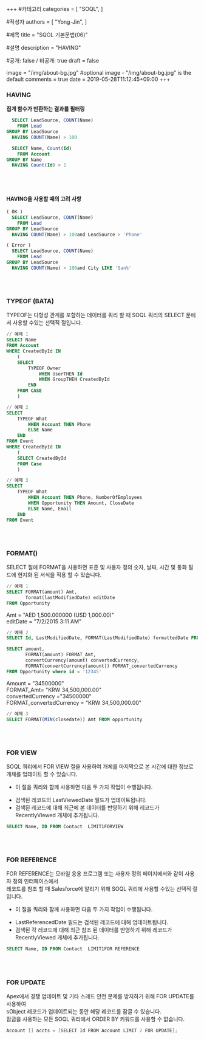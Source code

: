 +++
#카테고리
categories = [
    "SOQL",
]

#작성자
authors = [
    "Yong-Jin",
]

#제목
title = "SQOL 기본문법(06)"

#설명
description = "HAVING"

#공개: false / 비공개: true
draft = false


image = "/img/about-bg.jpg" #optional image - "/img/about-bg.jpg" is the default
comments = true
date = 2019-05-28T11:12:45+09:00
+++

<!-- 게시글 내용 -->

### HAVING
__집계 함수가 반환하는 결과를 필터링__

```sql
  SELECT LeadSource, COUNT(Name)
    FROM Lead
GROUP BY LeadSource
  HAVING COUNT(Name) > 100

  SELECT Name, Count(Id)
    FROM Account
GROUP BY Name
  HAVING Count(Id) > 1

```
###### &nbsp;
#### HAVING을 사용할 때의 고려 사항
```sql
( OK )
  SELECT LeadSource, COUNT(Name)
    FROM Lead
GROUP BY LeadSource
  HAVING COUNT(Name) > 100and LeadSource > 'Phone'

( Error )
  SELECT LeadSource, COUNT(Name)
    FROM Lead
GROUP BY LeadSource
  HAVING COUNT(Name) > 100and City LIKE 'San%'
```
###### &nbsp;
### TYPEOF (BATA)
TYPEOF는 다형성 관계를 포함하는 데이터를 쿼리 할 때 SOQL 쿼리의 SELECT 문에서 사용할 수있는 선택적 절입니다.

```sql
// 예제 1
SELECT Name 
FROM Account
WHERE CreatedById IN 
    (
    SELECT 
        TYPEOF Owner
            WHEN UserTHEN Id
            WHEN GroupTHEN CreatedById
        END
    FROM CASE
    )

// 예제 2
SELECT
    TYPEOF What
        WHEN Account THEN Phone
        ELSE Name
    END
FROM Event
WHERE CreatedById IN
    (
    SELECT CreatedById
    FROM Case
    )

// 예제 3
SELECT
    TYPEOF What
        WHEN Account THEN Phone, NumberOfEmployees
        WHEN Opportunity THEN Amount, CloseDate
        ELSE Name, Email
    END
FROM Event
```
###### &nbsp;
### FORMAT()
SELECT 절에 FORMAT을 사용하면 표준 및 사용자 정의 숫자, 날짜, 시간 및 통화 필드에 현지화 된 서식을 적용 할 수 있습니다.

```sql
// 예제 1
SELECT FORMAT(amount) Amt,
       format(lastModifiedDate) editDate
FROM Opportunity
```
Amt = "AED 1,500.000000 (USD 1,000.00)" <br/>
editDate = "7/2/2015 3:11 AM”

```sql
// 예제 2
SELECT Id, LastModifiedDate, FORMAT(LastModifiedDate) formattedDate FROM Account

SELECT amount,
       FORMAT(amount) FORMAT_Amt,
       convertCurrency(amount) convertedCurrency,
       FORMAT(convertCurrency(amount)) FORMAT_convertedCurrency
FROM Opportunity where id = '12345'
```
Amount = "34500000" <br/>
FORMAT_Amt= "KRW 34,500,000.00" <br/>
convertedCurrency ="34500000" <br/>
FORMAT_convertedCurrency = "KRW 34,500,000.00" <br/>

```sql
// 예제 3
SELECT FORMAT(MIN(closedate)) Amt FROM opportunity
```
###### &nbsp;
### FOR VIEW
SOQL 쿼리에서 FOR VIEW 절을 사용하여 개체를 마지막으로 본 시간에 대한 정보로 개체를 업데이트 할 수 있습니다.<br/>

* 이 절을 쿼리와 함께 사용하면 다음 두 가지 작업이 수행됩니다.
 + 검색된 레코드의 LastViewedDate 필드가 업데이트됩니다. 
 + 검색된 레코드에 대해 최근에 본 데이터를 반영하기 위해 레코드가 RecentlyViewed 개체에 추가됩니다.

 ```sql
 SELECT Name, ID FROM Contact  LIMIT1FORVIEW
 ```

###### &nbsp;
### FOR REFERENCE
FOR REFERENCE는 모바일 응용 프로그램 또는 사용자 정의 페이지에서와 같이 사용자 정의 인터페이스에서 <br/>
레코드를 참조 할 때 Salesforce에 알리기 위해 SOQL 쿼리에 사용할 수있는 선택적 절입니다.

* 이 절을 쿼리와 함께 사용하면 다음 두 가지 작업이 수행됩니다.
 + LastReferencedDate 필드는 검색된 레코드에 대해 업데이트됩니다.
 + 검색된 각 레코드에 대해 최근 참조 된 데이터를 반영하기 위해 레코드가 RecentlyViewed 개체에 추가됩니다.

 ```sql
 SELECT Name, ID FROM Contact  LIMIT1FOR REFERENCE
 ```
###### &nbsp;
### FOR UPDATE
Apex에서 경쟁 업데이트 및 기타 스레드 안전 문제를 방지하기 위해 FOR UPDATE를 사용하여 <br/>
sObject 레코드가 업데이트되는 동안 해당 레코드를 잠글 수 있습니다. <br/>
잠금을 사용하는 모든 SOQL 쿼리에서 ORDER BY 키워드를 사용할 수 없습니다.

```c#
Account [] accts = [SELECT Id FROM Account LIMIT 2 FOR UPDATE];
```
